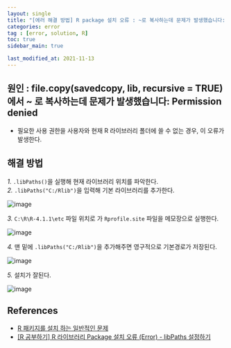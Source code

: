 ```yaml
---
layout: single
title: "[에러 해결 방법] R package 설치 오류 : ~로 복사하는데 문제가 발생했습니다: Permission denied"
categories: error
tag : [error, solution, R]
toc: true
sidebar_main: true

last_modified_at: 2021-11-13
---
```


## 원인 : file.copy(savedcopy, lib, recursive = TRUE)에서 ~ 로 복사하는데 문제가 발생했습니다: Permission denied

- 필요한 사용 권한을 사용자와 현재 R 라이브러리 폴더에 쓸 수 없는 경우, 이 오류가 발생한다.

## 해결 방법 
*1.* `.libPaths()`을 실행해 현재 라이브러리 위치를 파악한다.  
*2.* `.libPaths("C:/Rlib")`을 입력해 기본 라이브러리를 추가한다. 

![image](https://user-images.githubusercontent.com/78655692/141605977-49101b0a-8932-407d-b7f3-faff14a8d4b4.png)

*3.* `C:\R\R-4.1.1\etc` 파일 위치로 가 `Rprofile.site` 파일을 메모장으로 실행한다.  

![image](https://user-images.githubusercontent.com/78655692/141606000-cb91698b-fa52-46e9-8459-11d90cc37dea.png)

*4.* 맨 밑에 `.libPaths("C:/Rlib")`을 추가해주면 영구적으로 기본경로가 저장된다.  

![image](https://user-images.githubusercontent.com/78655692/141606055-4b6b2f05-e645-4425-bc50-8be33bb52d3f.png)

*5.* 설치가 잘된다.  

![image](https://user-images.githubusercontent.com/78655692/141606078-b3d9487e-9ab8-49c2-82b9-3b9af6a50f59.png)


## References 
- [R 패키지를 설치 하는 일반적인 문제](https://support.microsoft.com/ko-kr/topic/r-%ED%8C%A8%ED%82%A4%EC%A7%80%EB%A5%BC-%EC%84%A4%EC%B9%98-%ED%95%98%EB%8A%94-%EC%9D%BC%EB%B0%98%EC%A0%81%EC%9D%B8-%EB%AC%B8%EC%A0%9C-0bf1f9ba-ead2-6335-46ec-190f6af75e44)
- [[R 공부하기] R 라이브러리 Package 설치 오류 (Error) - libPaths 설정하기](https://m.blog.naver.com/rickman2/221449799786)